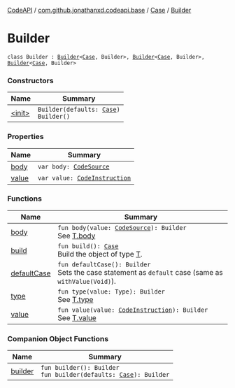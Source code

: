 [CodeAPI](../../../index.md) / [com.github.jonathanxd.codeapi.base](../../index.md) / [Case](../index.md) / [Builder](.)

# Builder

`class Builder : `[`Builder`](../../-value-holder/-builder/index.md)`<`[`Case`](../index.md)`, Builder>, `[`Builder`](../../-typed/-builder/index.md)`<`[`Case`](../index.md)`, Builder>, `[`Builder`](../../-body-holder/-builder/index.md)`<`[`Case`](../index.md)`, Builder>`

### Constructors

| Name | Summary |
|---|---|
| [&lt;init&gt;](-init-.md) | `Builder(defaults: `[`Case`](../index.md)`)`<br>`Builder()` |

### Properties

| Name | Summary |
|---|---|
| [body](body.md) | `var body: `[`CodeSource`](../../../com.github.jonathanxd.codeapi/-code-source/index.md) |
| [value](value.md) | `var value: `[`CodeInstruction`](../../../com.github.jonathanxd.codeapi/-code-instruction.md) |

### Functions

| Name | Summary |
|---|---|
| [body](body.md) | `fun body(value: `[`CodeSource`](../../../com.github.jonathanxd.codeapi/-code-source/index.md)`): Builder`<br>See [T.body](#) |
| [build](build.md) | `fun build(): `[`Case`](../index.md)<br>Build the object of type [T](#). |
| [defaultCase](default-case.md) | `fun defaultCase(): Builder`<br>Sets the case statement as `default` case (same as `withValue(Void)`). |
| [type](type.md) | `fun type(value: Type): Builder`<br>See [T.type](#) |
| [value](value.md) | `fun value(value: `[`CodeInstruction`](../../../com.github.jonathanxd.codeapi/-code-instruction.md)`): Builder`<br>See [T.value](#) |

### Companion Object Functions

| Name | Summary |
|---|---|
| [builder](builder.md) | `fun builder(): Builder`<br>`fun builder(defaults: `[`Case`](../index.md)`): Builder` |
